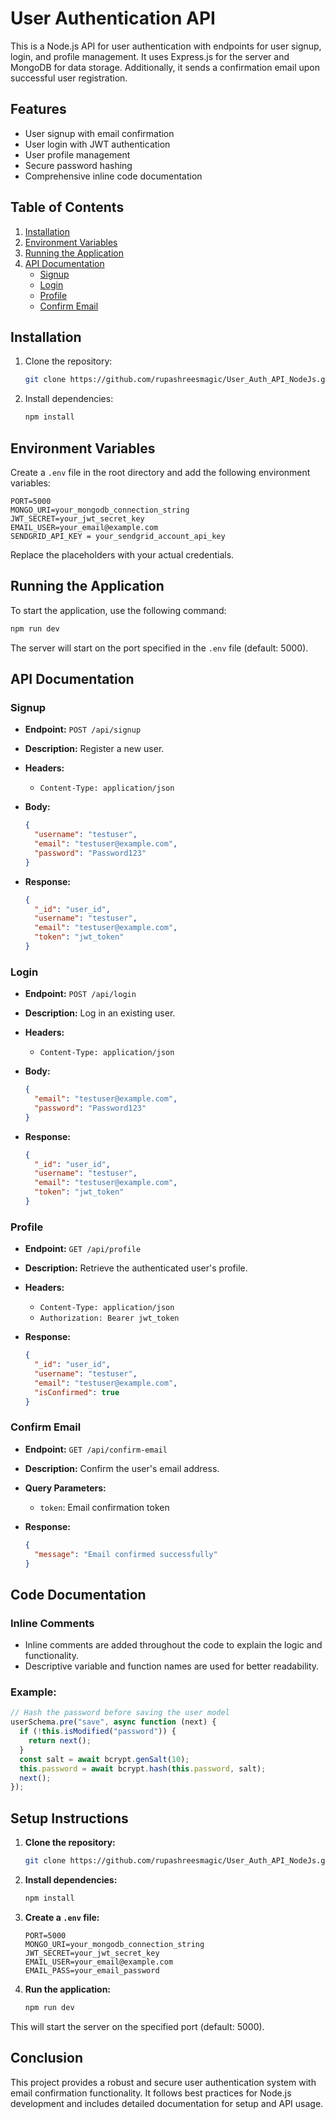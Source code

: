 # User Authentication API

This is a Node.js API for user authentication with endpoints for user signup, login, and profile management. It uses Express.js for the server and MongoDB for data storage. Additionally, it sends a confirmation email upon successful user registration.

## Features

- User signup with email confirmation
- User login with JWT authentication
- User profile management
- Secure password hashing
- Comprehensive inline code documentation

## Table of Contents

1. [Installation](#installation)
2. [Environment Variables](#environment-variables)
3. [Running the Application](#running-the-application)
4. [API Documentation](#api-documentation)
   - [Signup](#signup)
   - [Login](#login)
   - [Profile](#profile)
   - [Confirm Email](#confirm-email)

## Installation

1. Clone the repository:

   ```bash
   git clone https://github.com/rupashreesmagic/User_Auth_API_NodeJs.git
   ```

2. Install dependencies:

   ```bash
   npm install
   ```

## Environment Variables

Create a `.env` file in the root directory and add the following environment variables:

```env
PORT=5000
MONGO_URI=your_mongodb_connection_string
JWT_SECRET=your_jwt_secret_key
EMAIL_USER=your_email@example.com
SENDGRID_API_KEY = your_sendgrid_account_api_key
```

Replace the placeholders with your actual credentials.

## Running the Application

To start the application, use the following command:

```bash
npm run dev
```

The server will start on the port specified in the `.env` file (default: 5000).

## API Documentation

### Signup

- **Endpoint:** `POST /api/signup`
- **Description:** Register a new user.
- **Headers:**
  - `Content-Type: application/json`
- **Body:**

  ```json
  {
    "username": "testuser",
    "email": "testuser@example.com",
    "password": "Password123"
  }
  ```

- **Response:**

  ```json
  {
    "_id": "user_id",
    "username": "testuser",
    "email": "testuser@example.com",
    "token": "jwt_token"
  }
  ```

### Login

- **Endpoint:** `POST /api/login`
- **Description:** Log in an existing user.
- **Headers:**
  - `Content-Type: application/json`
- **Body:**

  ```json
  {
    "email": "testuser@example.com",
    "password": "Password123"
  }
  ```

- **Response:**

  ```json
  {
    "_id": "user_id",
    "username": "testuser",
    "email": "testuser@example.com",
    "token": "jwt_token"
  }
  ```

### Profile

- **Endpoint:** `GET /api/profile`
- **Description:** Retrieve the authenticated user's profile.
- **Headers:**
  - `Content-Type: application/json`
  - `Authorization: Bearer jwt_token`
- **Response:**

  ```json
  {
    "_id": "user_id",
    "username": "testuser",
    "email": "testuser@example.com",
    "isConfirmed": true
  }
  ```

### Confirm Email

- **Endpoint:** `GET /api/confirm-email`
- **Description:** Confirm the user's email address.
- **Query Parameters:**
  - `token`: Email confirmation token
- **Response:**

  ```json
  {
    "message": "Email confirmed successfully"
  }
  ```

## Code Documentation

### Inline Comments

- Inline comments are added throughout the code to explain the logic and functionality.
- Descriptive variable and function names are used for better readability.

### Example:

```javascript
// Hash the password before saving the user model
userSchema.pre("save", async function (next) {
  if (!this.isModified("password")) {
    return next();
  }
  const salt = await bcrypt.genSalt(10);
  this.password = await bcrypt.hash(this.password, salt);
  next();
});
```

## Setup Instructions

1. **Clone the repository:**

   ```bash
   git clone https://github.com/rupashreesmagic/User_Auth_API_NodeJs.git

   ```

2. **Install dependencies:**

   ```bash
   npm install
   ```

3. **Create a `.env` file:**

   ```env
   PORT=5000
   MONGO_URI=your_mongodb_connection_string
   JWT_SECRET=your_jwt_secret_key
   EMAIL_USER=your_email@example.com
   EMAIL_PASS=your_email_password
   ```

4. **Run the application:**

   ```bash
   npm run dev
   ```

This will start the server on the specified port (default: 5000).

## Conclusion

This project provides a robust and secure user authentication system with email confirmation functionality. It follows best practices for Node.js development and includes detailed documentation for setup and API usage.

```

```
